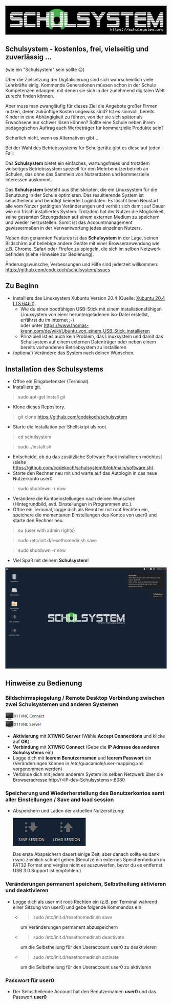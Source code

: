 ![schulsystem](https://github.com/codekoch/schulsystem/blob/main/Logo_website.jpg)
## Schulsystem - kostenlos, frei, vielseitig und zuverlässig ...
(wie ein "Schulsystem" sein sollte 😉)

Über die Zielsetzung der Digitalisierung sind sich wahrscheinlich viele Lehrkräfte einig. Kommende Generationen müssen schon in der Schule Kompetenzen erlangen, mit denen sie sich in der zunehmend digitalen Welt zurecht finden können. 

Aber muss man zwangläufig für dieses Ziel die Angebote großer Firmen nutzen, deren zukünftige Kosten ungewiss sind? Ist es sinnvoll, bereits Kinder in eine Abhängigkeit zu führen, von der sie sich später als Erwachsene nur schwer lösen können? Sollte eine Schule neben ihrem pädagogischen Auftrag auch Werbeträger für kommerzielle Produkte sein? 

Sicherlich nicht, wenn es Alternativen gibt...

Bei der Wahl des Betriebssystems für Schulgeräte gibt es diese auf jeden Fall: 

Das <b>Schulsystem</b> bietet ein einfaches, wartungsfreies und trotzdem vielseitges Betriebssystem speziell für den Mehrbenutzerbetrieb an Schulen, das ohne das Sammeln von Nutzerdaten und kommerzielle Interessen auskommt. 

Das <b>Schulsystem</b> besteht aus Shellskripten, die ein Linuxsystem für die Benutzung in der Schule optimieren. Das resultierende System ist selbstheilend und benötigt keinerlei Logindaten. Es löscht beim Neustart alle vom Nutzer getätigten Veränderungen und verhält sich damit auf Dauer wie ein frisch installiertes System. Trotzdem hat der Nutzer die Möglichkeit, seine gesamten Sitzungsdaten auf einem externen Medium zu speichern und wieder herzustellen. Somit ist das Accountmanagement gewissermaßen in der Verwantwortung jedes einzelnen Nutzers.

Neben den genannten Features ist das <b>Schulsystem</b> in der Lage, seinen Bildschirm auf beliebige andere Geräte mit einer Browseranwendung wie z.B. Chrome, Safari oder Firefox zu spiegeln, die sich im selben Netzwerk befinden (siehe Hinweise zur Bedienung).  

Änderungswünsche, Verbessungen und Hilfe sind jederzeit willkommen:
https://github.com/codekoch/schulsystem/issues

## Zu Beginn
- Installiere das Linuxsystem Xubuntu Version 20.4 (Quelle: <a href=https://xubuntu.org/>Xubuntu 20.4 LTS 64bit</a>).
  - Wie du einen bootfähigen USB-Stick mit einem installationsfähigen Linuxsystem von eienr heruntergeladenen iso-Datei erstellst, erfährst du im Internet ;-)   
    oder unter https://www.thomas-krenn.com/de/wiki/Ubuntu_von_einem_USB_Stick_installieren 
  - Prinzipiell ist es auch kein Problem, das Linuxsystem und damit das Schulsystem auf einem externen Datenträger oder neben einem bereits vorhandenen 
    Betriebsystem zu installieren
- (optional) Verändere das System nach deinen Wünschen.
## Installation des Schulsystems
- Öffne ein Eingabefenster (Terminal).
- Installiere git.
> sudo apt-get install git
- Klone dieses Repository.
> git clone https://github.com/codekoch/schulsystem
- Starte die Installation per Shellskript als root. 
> cd schulsystem

> sudo ./install.sh
- Entscheide, ob du das zusätzliche Software Pack installieren möchtest (siehe https://github.com/codekoch/schulsystem/blob/main/software.sh).
- Starte den Rechner neu mit und warte auf das Autologin in das neue Nutzerkonto user0. 
> sudo shutdown -r now
- Verändere die Kontoeinstellungen nach deinen Wünschen (Hintegrundbild, evtl. Einstellungen in Programmen etc.).
- Öffne ein Terminal, logge dich als Benutzer mit root Rechten ein, speichere die momentanen Einstellungen des Kontos von user0 und starte den Rechner neu.
> su {user with admin rights}

> sudo /etc/init.d/resethomedir.sh save

> sudo shutdown -r now
- Viel Spaß mit deinem <b>Schulsystem</b>!

![schulsystem2](https://github.com/codekoch/schulsystem/blob/main/schulsystem.png)

## Hinweise zu Bedienung
### Bildschirmspiegelung / Remote Desktop Verbindung zwischen zwei Schulsystemen und anderen Systemen
![VNC](https://github.com/codekoch/schulsystem/blob/main/VNC.png)
- <b>Aktivierung</b> mit <b>X11VNC Server</b> (Wähle <b>Accept Connections</b> und klicke auf <b>OK</b>) 
- <b>Verbindung</b> mit <b>X11VNC Connect</b> (Gebe die <b>IP Adresse des anderen Schulsystems</b> ein)
- Logge dich mit <b>leerem Benutzernamen</b> und <b>leerem Passwort</b> ein (Veränderungen können in /etc/guacamole/user-mapping.xml vorgenommen werden)
- Verbinde dich mit jedem anderem System im selben Netzwerk über die Browseradresse http://\<IP-des-Schulsystems\>:8080

### Speicherung und Wiederherstellung des Benutzerkontos samt aller Einstellungen / Save and load session 
- Abspeichern und Laden der aktuellen Nutzersitzung:

  ![saveloadsession](https://github.com/codekoch/schulsystem/blob/main/saveLoadSession.png)
  
  Das erste Abspeichern dauert einige Zeit, aber danach sollte es dank rsync ziemlich schnell gehen
  (Benutze ein externes Speichermedium im FAT32 Format and vergiss nicht es auszuwerfen, bevor du es entfernst. USB 3.0 Support ist empfohlen.)

### Veränderungen permanent speichern, Selbstheilung aktivieren und deaktivieren
- Logge dich als user mit root-Rechten ein (z.B. per Terminal während einer Sitzung von user0) und gebe folgende Kommandos ein 
    
    - > sudo /etc/init.d/resethomedir.sh save

        um Veränderungen permanent abzuspeichern 

    - > sudo /etc/init.d/resethomedir.sh deactivate

        um die Selbstheilung für den Useraccount user0 zu deaktivieren

    - > sudo /etc/init.d/resethomedir.sh activate

        um die Selbstheilung für den Useraccount user0 zu aktivieren
        
### Passwort für user0
- Der Selbstheilende Account hat den Benutzernamen <b>user0</b> und das Passwort <b>user0</b> 

 
